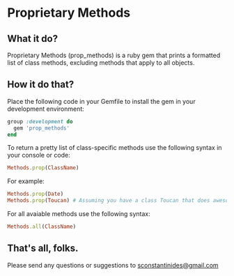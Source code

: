 
# Proprietary Methods

## What it do?

Proprietary Methods (prop_methods) is a ruby gem that prints a formatted list of class methods, excluding methods that apply to all objects.

## How it do that?

Place the following code in your Gemfile to install the gem in your development environment:

```ruby
group :development do
  gem 'prop_methods'
end
```

To return a pretty list of class-specific methods use the following syntax in your console or code:

```ruby
Methods.prop(ClassName)
```

For example:
```ruby
Methods.prop(Date)
Methods.prop(Toucan) # Assuming you have a class Toucan that does awesome stuff
```

For all avaiable methods use the following syntax:
```ruby
Methods.all(ClassName)
```

## That's all, folks.

Please send any questions or suggestions to sconstantinides@gmail.com
